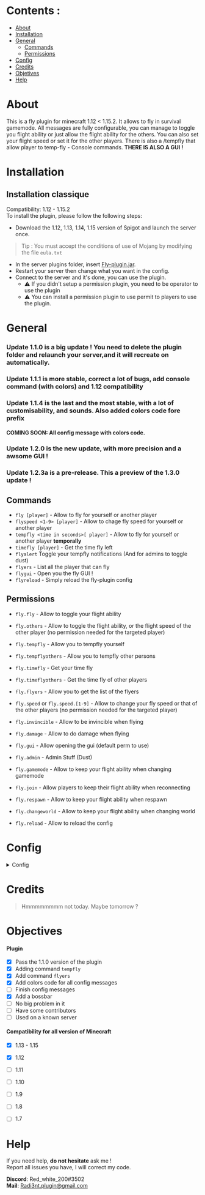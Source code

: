 # Contents :

- [About](#About)
- [Installation](#Installation)
- [General](#General)
  - [Commands](#Commands)
  - [Permissions](#Permissions)
- [Config](#Config)
- [Credits](#Credits)
- [Objetives](#Objectives)
- [Help](#Help)


# About

This is a fly plugin for minecraft 1.12 < 1.15.2. It allows to fly in survival gamemode. All messages are fully configurable, you can manage to toggle you flight ability or just allow the flight ability for the others. You can also set your flight speed or set it for the other players. There is also a /tempfly that allow player to temp-fly **-** Console commands. **THERE IS ALSO A GUI !**

# Installation


## Installation classique

Compatibility: 1.12 - 1.15.2  
To install the plugin, please follow the following steps:

- Download the 1.12, 1.13, 1.14, 1.15 version of Spigot and launch the server once.
> Tip : You must accept the conditions of use of Mojang by modifying the file `eula.txt`
- In the server plugins folder, insert [Fly-plugin.jar](https://github.com/Radi3nt/Fly-plugin/releases).
- Restart your server then change what you want in the config.
- Connect to the server and it's done, you can use the plugin.
  - ⚠️ If you didn't setup a permission plugin, you need to be operator to use the plugin
  - ⚠️ You can install a permission plugin to use permit to players to use the plugin.
  
  
# General

### Update 1.1.0 is a big update ! You need to delete the plugin folder and relaunch your server,and it will recreate on automatically.

### Update 1.1.1 is more stable, correct a lot of bugs, add console command (with colors) and 1.12 compatibility

### Update 1.1.4 is the last and the most stable, with a lot of customisability, and sounds. Also added colors code fore prefix
#### COMING SOON: All config message with colors code.

### Update 1.2.0 is the new update, with more precision and a awsome GUI !

### Update 1.2.3a is a pre-release. **This a preview of the 1.3.0 update !**



## Commands

  - `fly [player]` - Allow to fly for yourself or another player
  - `flyspeed <1-9> [player]` - Allow to chage fly speed for yourself or another player
  - `tempfly <time in seconds>[ player]` - Allow to fly for yourself or another player **temporally**
  - `timefly [player]` - Get the time fly left
  - `flyalert` Toggle your tempfly notifications (And for admins to toggle dust)
  - `flyers` - List all the player that can fly
  - `flygui` - Open you the fly GUI !
  - `flyreload` - Simply reload the fly-plugin config
  
## Permissions

  - `fly.fly` - Allow to toggle your flight ability
  - `fly.others` - Allow to toggle the flight ability, or the flight speed of the other player (no permission needed for the targeted player)
  - `fly.tempfly` - Allow you to tempfly yourself
  - `fly.tempflyothers` - Allow you to tempfly other persons
  - `fly.timefly` - Get your time fly
  - `fly.timeflyothers` - Get the time fly of other players
  - `fly.flyers` - Allow you to get the list of the flyers
  - `fly.speed` or `fly.speed.[1-9]` - Allow to change your fly speed or that of the other players (no permission needed for the targeted player)
  - `fly.invincible` - Allow to be invincible when flying
  - `fly.damage` - Allow to do damage when flying
  
  - `fly.gui` - Allow opening the gui (default perm to use)
  
  - `fly.admin` - Admin Stuff (Dust)
  
  - `fly.gamemode` - Allow to keep your flight ability when changing gamemode
  - `fly.join` - Allow players to keep their flight ability when reconnecting
  - `fly.respawn` - Allow to keep your flight ability when respawn
  - `fly.changeworld` - Allow to keep your flight ability when changing world
  
  - `fly.reload` - Allow to reload the config
  
# Config

<details>
  <summary>Config</summary>
  
  ``` yaml
#  ______  _         ______  _                _
#  |  ___|| |        | ___ \| |              (_)
#  | |_   | | _   _  | |_/ /| | _   _   __ _  _  _ __
#  |  _|  | || | | | |  __/ | || | | | / _` || || '_ \
#  | |    | || |_| | | |    | || |_| || (_| || || | | |
#  \_|    |_| \__, | \_|    |_| \__,_| \__, ||_||_| |_|
#              __/ |                    __/ |
#             |___/                    |___/
#
#-----------------------
# Developer: Radi3nt
#-----------------------
#
# //ca// = color code accepted
# //ce// = color code forbidden
# non-specified = color code forbidden


#//ca//
prefix: "&6&lFly >"

#Fly
#//ca//
fly-yourself: "You toggled your fly %state%"
fly-someone-player: "Toggled the fly %state% for &b%target%"
fly-someone-target: "Toggled your fly %state% by &b%player%"
fly-target-message: true




#Flight speed command
#//ca//
speed-player-message: "You set your flight speed to &b&l%speed%"
speed-someone-player: "You set the flight speed of &2&l%target%&r to &b&l%speed%"
speed-target: "Set your flight speed to &b&l%speed%&r by &2&l%player%"
speed-target-message: true


#tempfly
#//ca//
tempfly-message: "%target% can fly for &b&l%hours%&r hours, &b&l%minutes%&r minutes and &b&l%seconds%&r seconds"
tempfly-target: "%player% allowed you to fly for &b&l%hours%&r hours, &b&l%minutes%&r minutes and &b&l%seconds%&r seconds"
tempfly-player: "You can fly for &b&l%hours%&r hours, &b&l%minutes%&r minutes and &b&l%seconds%&r seconds"

tempfly-target-message: true

timefly-high: "&b&l%hours%&r hours, &b&l%minutes%&r minutes, and &b&l%seconds%&r seconds of flight left"
timefly-medium: "&b&l%minutes%&6 minutes, and &b&l%seconds%&6 seconds of flight left"
timefly-low: "&4&l%seconds%&c seconds of flight left"

tempfly-timeleft: "&cTime left:"
tempfly-notimeleft: "&c&lNo time left!"

temp-sound-high: BLOCK_NOTE_BLOCK_HAT
temp-sound-medium: BLOCK_NOTE_BLOCK_HAT
temp-sound-low: BLOCK_NOTE_BLOCK_HARP
temp-sound-last: BLOCK_NOTE_BLOCK_HARP
temp-sound-no: BLOCK_BELL_USE








#timefly
#//ce//
timefly-nofly-you: "You are not temp-flying!"
timefly-nofly-target: "This player is not tem-flying!"


#//ca//
timefly-structure: "&b&l%hours%&r hours, &b&l%minutes%&r minutes, and &b&l%seconds%&r seconds of flight left"





#Flyers
#//ca//
flyers-noone: "No one has the permission to fly!"





#Flyalert
#//ca//
flyalert-chat: "&cChat %state%"
flyalert-title: "&cTitle %state%"
flyalert-sounds: "&cSounds %state%"
flyalert-all: "&cAll %state%"




#All of this is in RED so //ce//
invalid-player: "This player is invalid!"
no-args: "This command require an argument"
wrong-args: "Wrong argument. See the command usage"
no-permission: "You don't have the permission to use this command!"
no-damage: "You can't hit entities while flying!"
reload-message: "Configuration reloaded"


#//ca//
e-state: "&2&lenabled"
d-state: "&c&ldisabled"
on-state: "&2&lon"
off-state: "&c&loff"




#//ca//
cooldown-message: "&cCommand on cooldown for &b&l%timeleft%&c seconds"
#I recommend to let this like that
cooldown-time: 5

reload-melody: true
credits-message: true

#DON'T CHANGE IT !
version: 1.2.3f
  ```
  
</details>

# Credits

> Hmmmmmmmm not today. Maybe tomorrow ?

# Objectives

#### Plugin

- [X] Pass the 1.1.0 version of the plugin
- [X] Adding command `tempfly`
- [X] Add command `flyers`
- [X] Add colors code for all config messages
- [ ] Finish config messages
- [X] Add a bossbar
- [ ] No big problem in it
- [ ] Have some contributors
- [ ] Used on a known server

#### Compatibility for all version of Minecraft

  - [x] 1.13 - 1.15
  - [x] 1.12
  - [ ] 1.11
  - [ ] 1.10
  - [ ] 1.9 
  - [ ] 1.8
  - [ ] 1.7


# Help

If you need help, **__do not hesitate__** ask me !  
Report all issues you have, I will correct my code.

**Discord**: Red_white_200#3502  
**Mail**: Radi3nt.plugin@gmail.com
